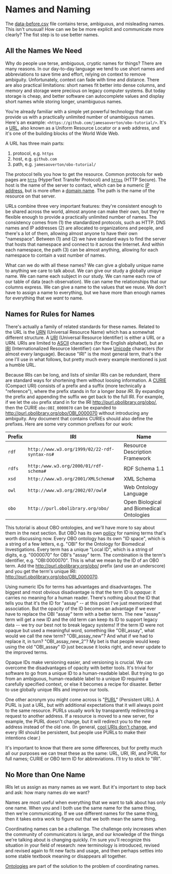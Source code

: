 # Names and Naming

The [data-before.csv][] file contains terse, ambiguous, and misleading names. This isn't unusual! How can we be be more explicit and communicate more clearly? The fist step is to use better names.

[data-before.csv]: https://github.com/jamesaoverton/obo-tutorial/blob/master/examples/data-before.csv


## All the Names We Need

Why do people use terse, ambiguous, cryptic names for things? There are many reasons. In our day-to-day language we tend to use short names and abbreviations to save time and effort, relying on context to remove ambiguity. Unfortunately, context can fade with time and distance. There are also practical limitations: short names fit better into dense columns, and memory and storage were precious on legacy computer systems. But today storage is cheap, and better software can autocomplete values and display short names while storing longer, unambiguous names.

You're already familiar with a simple yet powerful technology that can provide us with a practically unlimited number of unambiguous names. Here's an example: `<https://github.com/jamesaoverton/obo-tutorial/>`. It's a [URL][], also known as a Uniform Resource Locator or a web address, and it's one of the building blocks of the World Wide Web.

A URL has three main parts:

1. protocol, e.g. `https`
2. host, e.g. `github.com`
3. path, e.g. `jamesaoverton/obo-tutorial/`

The protocol tells you how to get the resource. Common protocols for web pages are [`http`][HTTP] (HyperText Transfer Protocol) and [`https`][HTTPS] (HTTP Secure). The host is the name of the server to contact, which can be a numeric [IP address][IP], but is more often a [domain name][DNS]. The path is the name of the resource on that server.

URLs combine three very important features: they're consistent enough to be shared across the world, almost anyone can make their own, but they're flexible enough to provide a practically unlimited number of names. The consistency comes from (1) the standardized protocols, such as HTTP. DNS names and IP addresses (2) are allocated to organizations and people, and there's a lot of them, allowing almost anyone to have their own "namespace". Between (1) and (2) we have standard ways to find the server that hosts that namespace and connect to it across the Internet. And within each namespace, the path (3) can be almost anything, allowing for each namespace to contain a vast number of names.

[URL]: https://en.wikipedia.org/wiki/Url
[HTTP]: https://en.wikipedia.org/wiki/HTTP
[HTTPS]: https://en.wikipedia.org/wiki/HTTPS
[IP]: https://en.wikipedia.org/wiki/IP_address
[DNS]: https://en.wikipedia.org/wiki/Domain_name

What can we do with all these names? We can give a globally unique name to anything we care to talk about. We can give our study a globally unique name. We can name each subject in our study. We can name each row of our table of data (each observation). We can name the relationships that our columns express. We can give a name to the values that we reuse. We don't have to assign a name to everything, but we have more than enough names for everything that we *want* to name.


## Names for Rules for Names

There's actually a family of related standards for these names. Related to the URL is the [URN][] (Universal Resource Name) which has a somewhat different structure. A [URI][] (Universal Resource Identifier) is either a URL or a URN. URIs are limited to [ASCII][] characters (for the English alphabet), but an [IRI][] (Internationalized Resource Identifier) can have [Unicode][] characters (for almost every language). Because "IRI" is the most general term, that's the one I'll use in what follows, but pretty much every example mentioned is just a humble URL.

Because IRIs can be long, and lists of similar IRIs can be redundant, there are standard ways for shortening them without loosing information. A [CURIE][] (Compact URI) consists of a prefix and a suffix (more technically a "reference"), where the prefix stands in for a longer *base IRI*. By expanding the prefix and appending the suffix we get back to the full IRI. For example, if we let the `obo` prefix stand in for the IRI <http://purl.obolibrary.org/obo/>, then the CURIE `obo:OBI_0000070` can be expanded to <http://purl.obolibrary.org/obo/OBI_0000070> without introducing any ambiguity. Any document that contains CURIEs should also define the prefixes. Here are some very common prefixes for our work:

Prefix | IRI                                           | Name
-------|-----------------------------------------------|------
`rdf`  | `http://www.w3.org/1999/02/22-rdf-syntax-ns#` | Resource Description Framework
`rdfs` | `http:/www.w3.org/2000/01/rdf-schema#`        | RDF Schema 1.1
`xsd`  | `http://www.w3.org/2001/XMLSchema#`           | XML Schema
`owl`  | `http://www.w3.org/2002/07/owl#`              | Web Ontology Language
`obo`  | `http://purl.obolibrary.org/obo/`             | Open Biological and Biomedical Ontologies

This tutorial is about OBO ontologies, and we'll have more to say about them in the next section. But OBO has its own [policy](http://obofoundry.org/id-policy.shtml) for naming terms that's worth discussing now. Every OBO ontology has its own "ID space", which is a string of a few letters, e.g. "OBI" for the Ontology for Biomedical Investigations. Every term has a unique "Local ID", which is a string of digits, e.g. "0000070" for OBI's "assay" term. The combination is the term's identifier, e.g. "OBI:0000070". This is what we mean by the ID of an OBO term. Add the <http://purl.obolibrary.org/obo/> prefix (and use an underscore) and you get the term's unique IRI: <http://purl.obolibrary.org/obo/OBI_0000070>.

Using numeric IDs for terms has advantages and disadvantages. The biggest and most obvious disadvantage is that the term ID is *opaque*: it carries no meaning for a human reader. There's nothing about the ID that tells you that it's the ID for "assay" -- at this point I've just memorized that association. But the opacity of the ID becomes an advantage if we ever have to replace the OBI "assay" term with a better term. The new "assay" term will get a new ID and the old term can keep its ID to support legacy data -- we try our best not to break legacy systems! If the term ID were not opaque but used a meaningful word, something like "OBI_assay", what would we call the new term? "OBI_assay_new"? And what if we had to replace it, in turn? "OBI_assay_new_2"? My bet is that people would keep using the old "OBI_assay" ID just because it looks right, and never update to the improved terms.

Opaque IDs make versioning easier, and versioning is crucial. We can overcome the disadvantages of opacity with better tools. It's trivial for software to go from a unique ID to a human-readable label. But trying to go from an ambiguous, human-readable label to a unique ID required a carefully specified context, or else it becomes a recipe for disaster. Better to use globally unique IRIs and improve our tools.

One other acronym you might come across is "[PURL][]" (Persistent URL). A PURL is just a URL, but with additional expectations that it will always point to the same resource. PURLs usually work by transparently redirecting a request to another address. If a resource is moved to a new server, for example, the PURL doesn't change, but it will redirect you to the new address instead of the old one. (In general, [cool URIs don't change][cool], and every IRI should be persistent, but people use PURLs to make their intentions clear.)

It's important to know that there are some differences, but for pretty much all our purposes we can treat these as the same: URL, URI, IRI, and PURL for full names; CURIE or OBO term ID for abbreviations. I'll try to stick to "IRI".

[URN]: https://en.wikipedia.org/wiki/Uniform_resource_name
[URI]: https://en.wikipedia.org/wiki/Uniform_resource_identifier
[IRI]: https://en.wikipedia.org/wiki/Internationalized_Resource_Identifier
[ASCII]: https://en.wikipedia.org/wiki/ASCII
[Unicode]: https://en.wikipedia.org/wiki/Universal_Character_Set
[CURIE]: https://en.wikipedia.org/wiki/CURIE
[PURL]: https://en.wikipedia.org/wiki/PURL
[cool]: http://www.w3.org/Provider/Style/URI.html


## No More than One Name

IRIs let us assign as many names as we want. But it's important to step back and ask: how many names *do* we want?

Names are most useful when everything that we want to talk about has only one name. When you and I both use the same name for the same thing, then we're communicating. If we use different names for the same thing, then it takes extra work to figure out that we both mean the same thing.

Coordinating names can be a challenge. The challenge only increases when the community of communicators is large, and our knowledge of the things we're talking about is changing quickly. I'm sure you'll recognize this situation in your field of research: new terminology is introduced, revised and revised again to fit new facts and usage, and then perhaps settles into some stable textbook meaning or disappears all together.

[Ontologies](https://github.com/jamesaoverton/obo-tutorial/blob/master/docs/obo.md) are part of the solution to the problem of coordinating names.

